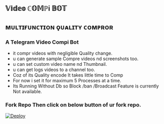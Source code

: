 ## 𝕍𝕚𝕕𝕖𝕠 ℂ𝕆𝕄ℙi 𝔹𝕆𝕋  

## ᴍᴜʟᴛɪғᴜɴᴄᴛɪᴏɴ ǫᴜᴀʟɪᴛʏ ᴄᴏᴍᴘʀᴏʀ  

### A Telegram Video Compi Bot  

- it compr videos with negligible Quality change.
- u can generate sample Compre videos nd screenshots too.
- u can set custom video name nd Thumbnail.
- u can get logs videos to a channel too.
- Coz of its Quality encode It takes little time to Comp
- For now i set it for maximum 5 Processes at a time.
- Its Running Without Db so Block /ban /Broadcast Feature is currently Not available.

### Fork Repo Then click on below button of ur fork repo.  
[![Deploy](https://www.herokucdn.com/deploy/button.svg)](https://heroku.com/deploy)
